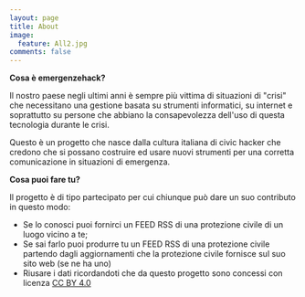 ```yaml
---
layout: page
title: About
image:
  feature: All2.jpg
comments: false
---
```


**Cosa è emergenzehack?**

Il nostro paese negli ultimi anni è sempre più vittima di situazioni di "crisi" che necessitano una gestione basata su strumenti informatici, su internet e soprattutto su persone che abbiano la consapevolezza dell'uso di questa tecnologia durante le crisi.

Questo è un progetto che nasce dalla cultura italiana di civic hacker che credono che si possano costruire ed usare nuovi strumenti per una corretta comunicazione in situazioni di emergenza.

**Cosa puoi fare tu?**

Il progetto è di tipo partecipato per cui chiunque può dare un suo contributo in questo modo:
- Se lo conosci puoi fornirci un FEED RSS di una protezione civile di un luogo vicino a te;
- Se sai farlo puoi produrre tu un FEED RSS di una protezione civile partendo dagli aggiornamenti che la protezione civile fornisce sul suo sito web (se ne ha uno)
- Riusare i dati ricordandoti che da questo progetto sono concessi con licenza [CC BY 4.0](https://creativecommons.org/licenses/by/4.0/)
